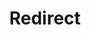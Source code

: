 ﻿---
layout: src/layouts/Redirect.astro
title: Redirect
redirect: /docs/runbooks/runbook-examples/routine/services-runbooks
pubDate:  2023-01-01
navSearch: false
navSitemap: false
navMenu: false
---
